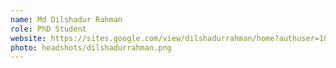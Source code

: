 ```yaml
---
name: Md Dilshadur Rahman
role: PhD Student
website: https://sites.google.com/view/dilshadurrahman/home?authuser=1&fbclid=IwAR24OHETf4YT7Rj1fQ4qufSzx0o5XQRF_-bPSi7dIkou6vvn5t33K-md0Hk
photo: headshots/dilshadurrahman.png
---
```

